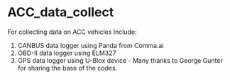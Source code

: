 # ACC_data_collect
For collecting data on ACC vehicles
Include:
1. CANBUS data logger using Panda from Comma.ai
2. OBD-II data logger using ELM327
3. GPS data logger using U-Blox device - Many thanks to George Gunter for sharing the base of the codes.
